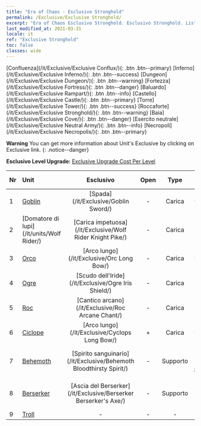 ```yaml
---
title: "Era of Chaos - Esclusivo Stronghold"
permalink: /Exclusive/Exclusive Stronghold/
excerpt: "Era of Chaos Esclusivo Stronghold. Esclusivo Stronghold. List of Esclusivo Stronghold in Era of Chaos"
last_modified_at: 2021-03-31
locale: it
ref: "Exclusive Stronghold"
toc: false
classes: wide
---
```

 [Confluenza](/it/Exclusive/Exclusive Conflux/){: .btn .btn--primary} [Inferno](/it/Exclusive/Exclusive Inferno/){: .btn .btn--success} [Dungeon](/it/Exclusive/Exclusive Dungeon/){: .btn .btn--warning} [Fortezza](/it/Exclusive/Exclusive Fortress/){: .btn .btn--danger} [Baluardo](/it/Exclusive/Exclusive Rampart/){: .btn .btn--info} [Castello](/it/Exclusive/Exclusive Castle/){: .btn .btn--primary} [Torre](/it/Exclusive/Exclusive Tower/){: .btn .btn--success} [Roccaforte](/it/Exclusive/Exclusive Stronghold/){: .btn .btn--warning} [Baia](/it/Exclusive/Exclusive Cove/){: .btn .btn--danger} [Esercito neutrale](/it/Exclusive/Exclusive Neutral Army/){: .btn .btn--info} [Necropoli](/it/Exclusive/Exclusive Necropolis/){: .btn .btn--primary} 

**Warning** You can get more information about Unit's Exclusive by clicking on Exclusive link. 
{: .notice--danger}

 **Esclusivo Level Upgrade:** [Exclusive Upgrade Cost Per Level](/Exclusive/ExclusiveUpgradeCostPerLevel/)

  | Nr |         Unit        | Esclusivo | Open  |    Type   |  Item to Rank UP      |  Skin   |
  |:---|:--------------------|:-------------:|:-----:|:---------:|:---------------------:|:-------:|
  | 1  | [Goblin](/it/units/Goblin/) | [Spada](/it/Exclusive/Goblin Sword/) | - | Carica | [Token della Spada](/it/Items/con_912/) | - |
  | 2  | [Domatore di lupi](/it/units/Wolf Rider/) | [Carica impetuosa](/it/Exclusive/Wolf Rider Knight Pike/) | - | Carica | [Token Carica impetuosa](/it/Items/con_916/) | - |
  | 3  | [Orco](/it/units/Orc/) | [Arco lungo](/it/Exclusive/Orc Long Bow/) | - | Carica | [Token Arco lungo](/it/Items/con_914/) | - |
  | 4  | [Ogre](/it/units/Ogre/) | [Scudo dell'Iride](/it/Exclusive/Ogre Iris Shield/) | - | Carica | [Token Scudo dell'Iride](/it/Items/con_913/) | - |
  | 5  | [Roc](/it/units/Roc/) | [Cantico arcano](/it/Exclusive/Roc Arcane Chant/) | - | Carica | [Token Cantico arcano](/it/Items/con_915/) | - |
  | 6  | [Ciclope](/it/units/Cyclops/) | [Arco lungo](/it/Exclusive/Cyclops Long Bow/) | + | Carica | [Token Arco lungo](/it/Items/con_914/) | - |
  | 7  | [Behemoth](/it/units/Behemoth/) | [Spirito sanguinario](/it/Exclusive/Behemoth Bloodthirsty Spirit/) | - | Supporto | [Token Spirito sanguinario](/it/Items/con_982/) | [Skin speciale Spirito sanguinario](/it/Items/con_650/) |
  | 8  | [Berserker](/it/units/Berserker/) | [Ascia del Berserker](/it/Exclusive/Berserker Berserker's Axe/) | - | Supporto | [Token Ascia del Berserker](/it/Items/con_983/) | [Skin speciale Ascia del Berserker](/it/Items/con_651/) |
  | 9  | [Troll](/it/units/Troll/) | - | - | - | none | none |
